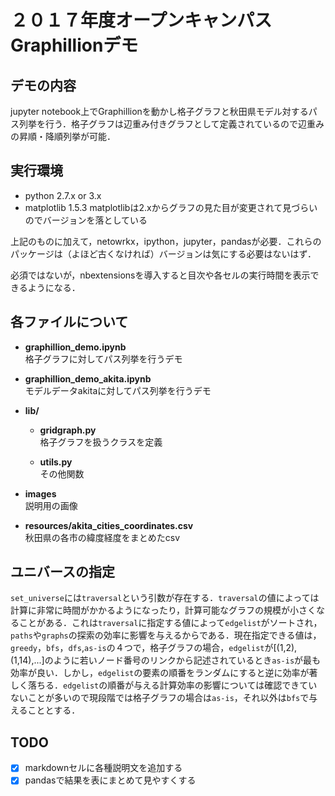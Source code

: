 # ２０１７年度オープンキャンパス Graphillionデモ

## デモの内容

jupyter notebook上でGraphillionを動かし格子グラフと秋田県モデル対するパス列挙を行う．格子グラフは辺重み付きグラフとして定義されているので辺重みの昇順・降順列挙が可能．

## 実行環境

* python 2.7.x or 3.x
* matplotlib 1.5.3
  matplotlibは2.xからグラフの見た目が変更されて見づらいのでバージョンを落としている

上記のものに加えて，netowrkx，ipython，jupyter，pandasが必要．これらのパッケージは（よほど古くなければ）バージョンは気にする必要はないはず．

必須ではないが，nbextensionsを導入すると目次や各セルの実行時間を表示できるようになる．

## 各ファイルについて

* **graphillion\_demo.ipynb**  
格子グラフに対してパス列挙を行うデモ

* **graphillion\_demo\_akita.ipynb**  
モデルデータakitaに対してパス列挙を行うデモ

* **lib/**  
  * **gridgraph.py**  
  格子グラフを扱うクラスを定義

  * **utils.py**  
  その他関数

* **images**  
説明用の画像

* **resources/akita_cities_coordinates.csv**  
秋田県の各市の緯度経度をまとめたcsv


## ユニバースの指定

`set_universe`には`traversal`という引数が存在する．`traversal`の値によっては計算に非常に時間がかかるようになったり，計算可能なグラフの規模が小さくなることがある．これは`traversal`に指定する値によって`edgelist`がソートされ，`paths`や`graphs`の探索の効率に影響を与えるからである．現在指定できる値は，`greedy`，`bfs`，`dfs`,`as-is`の４つで，格子グラフの場合，`edgelist`が[(1,2),(1,14),...]のように若いノード番号のリンクから記述されているとき`as-is`が最も効率が良い．しかし，`edgelist`の要素の順番をランダムにすると逆に効率が著しく落ちる．`edgelist`の順番が与える計算効率の影響については確認できていないことが多いので現段階では格子グラフの場合は`as-is`，それ以外は`bfs`で与えることとする．

## TODO
- [x] markdownセルに各種説明文を追加する
- [x] pandasで結果を表にまとめて見やすくする

